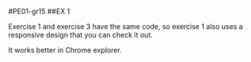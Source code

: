 #PE01-gr15
##EX 1

Exercise 1 and exercise 3 have the same code, so exercise 1 also uses a responsive design that you can check it out.

It works better in Chrome explorer.
